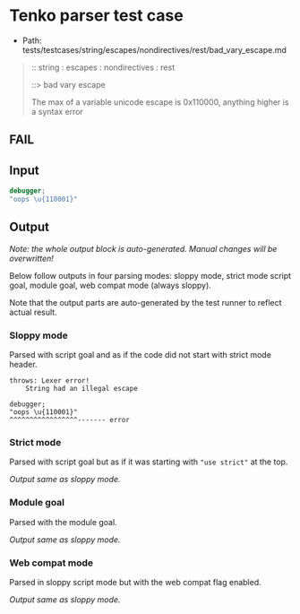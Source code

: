 # Tenko parser test case

- Path: tests/testcases/string/escapes/nondirectives/rest/bad_vary_escape.md

> :: string : escapes : nondirectives : rest
>
> ::> bad vary escape
>
> The max of a variable unicode escape is 0x110000, anything higher is a syntax error

## FAIL

## Input

`````js
debugger;
"oops \u{110001}"
`````

## Output

_Note: the whole output block is auto-generated. Manual changes will be overwritten!_

Below follow outputs in four parsing modes: sloppy mode, strict mode script goal, module goal, web compat mode (always sloppy).

Note that the output parts are auto-generated by the test runner to reflect actual result.

### Sloppy mode

Parsed with script goal and as if the code did not start with strict mode header.

`````
throws: Lexer error!
    String had an illegal escape

debugger;
"oops \u{110001}"
^^^^^^^^^^^^^^^^^------- error
`````

### Strict mode

Parsed with script goal but as if it was starting with `"use strict"` at the top.

_Output same as sloppy mode._

### Module goal

Parsed with the module goal.

_Output same as sloppy mode._

### Web compat mode

Parsed in sloppy script mode but with the web compat flag enabled.

_Output same as sloppy mode._
